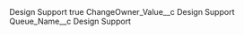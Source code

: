 <?xml version="1.0" encoding="UTF-8"?>
<CustomMetadata xmlns="http://soap.sforce.com/2006/04/metadata" xmlns:xsi="http://www.w3.org/2001/XMLSchema-instance" xmlns:xsd="http://www.w3.org/2001/XMLSchema">
    <label>Design Support</label>
    <protected>true</protected>
    <values>
        <field>ChangeOwner_Value__c</field>
        <value xsi:type="xsd:string">Design Support</value>
    </values>
    <values>
        <field>Queue_Name__c</field>
        <value xsi:type="xsd:string">Design Support</value>
    </values>
</CustomMetadata>
